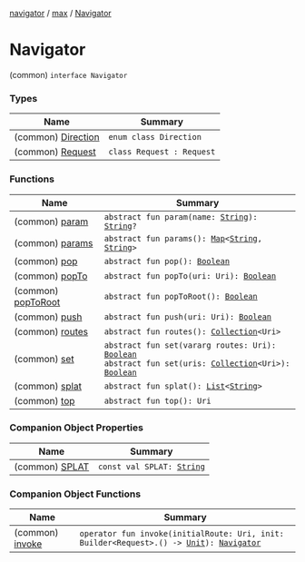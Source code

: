 [navigator](../../index.md) / [max](../index.md) / [Navigator](./index.md)

# Navigator

(common) `interface Navigator`

### Types

| Name | Summary |
|---|---|
| (common) [Direction](-direction/index.md) | `enum class Direction` |
| (common) [Request](-request/index.md) | `class Request : Request` |

### Functions

| Name | Summary |
|---|---|
| (common) [param](param.md) | `abstract fun param(name: `[`String`](https://kotlinlang.org/api/latest/jvm/stdlib/kotlin/-string/index.html)`): `[`String`](https://kotlinlang.org/api/latest/jvm/stdlib/kotlin/-string/index.html)`?` |
| (common) [params](params.md) | `abstract fun params(): `[`Map`](https://kotlinlang.org/api/latest/jvm/stdlib/kotlin.collections/-map/index.html)`<`[`String`](https://kotlinlang.org/api/latest/jvm/stdlib/kotlin/-string/index.html)`, `[`String`](https://kotlinlang.org/api/latest/jvm/stdlib/kotlin/-string/index.html)`>` |
| (common) [pop](pop.md) | `abstract fun pop(): `[`Boolean`](https://kotlinlang.org/api/latest/jvm/stdlib/kotlin/-boolean/index.html) |
| (common) [popTo](pop-to.md) | `abstract fun popTo(uri: Uri): `[`Boolean`](https://kotlinlang.org/api/latest/jvm/stdlib/kotlin/-boolean/index.html) |
| (common) [popToRoot](pop-to-root.md) | `abstract fun popToRoot(): `[`Boolean`](https://kotlinlang.org/api/latest/jvm/stdlib/kotlin/-boolean/index.html) |
| (common) [push](push.md) | `abstract fun push(uri: Uri): `[`Boolean`](https://kotlinlang.org/api/latest/jvm/stdlib/kotlin/-boolean/index.html) |
| (common) [routes](routes.md) | `abstract fun routes(): `[`Collection`](https://kotlinlang.org/api/latest/jvm/stdlib/kotlin.collections/-collection/index.html)`<Uri>` |
| (common) [set](set.md) | `abstract fun set(vararg routes: Uri): `[`Boolean`](https://kotlinlang.org/api/latest/jvm/stdlib/kotlin/-boolean/index.html)<br>`abstract fun set(uris: `[`Collection`](https://kotlinlang.org/api/latest/jvm/stdlib/kotlin.collections/-collection/index.html)`<Uri>): `[`Boolean`](https://kotlinlang.org/api/latest/jvm/stdlib/kotlin/-boolean/index.html) |
| (common) [splat](splat.md) | `abstract fun splat(): `[`List`](https://kotlinlang.org/api/latest/jvm/stdlib/kotlin.collections/-list/index.html)`<`[`String`](https://kotlinlang.org/api/latest/jvm/stdlib/kotlin/-string/index.html)`>` |
| (common) [top](top.md) | `abstract fun top(): Uri` |

### Companion Object Properties

| Name | Summary |
|---|---|
| (common) [SPLAT](-s-p-l-a-t.md) | `const val SPLAT: `[`String`](https://kotlinlang.org/api/latest/jvm/stdlib/kotlin/-string/index.html) |

### Companion Object Functions

| Name | Summary |
|---|---|
| (common) [invoke](invoke.md) | `operator fun invoke(initialRoute: Uri, init: Builder<Request>.() -> `[`Unit`](https://kotlinlang.org/api/latest/jvm/stdlib/kotlin/-unit/index.html)`): `[`Navigator`](./index.md) |
